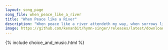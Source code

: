 ```yaml
---
layout: song_page
song_file: when_peace_like_a_river
title: "When Peace like a River"
description: "When peace like a river attendeth my way, when sorrows like sea billows roll, whatever my lot, thou hast taught me to say, ''It is well, it is well wi... english christian 4part textbyother chords"
image: https://github.com/kenanbit/hymn-singer/releases/latest/download/when_peace_like_a_river-trad.png
---
```


{% include choice_and_music.html %}